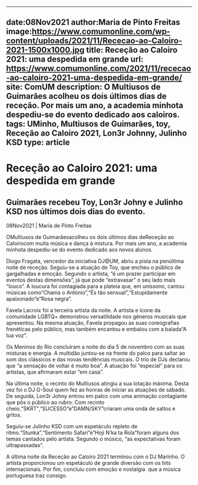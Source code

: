 
---
date:08Nov2021
author:Maria de Pinto Freitas
image:https://www.comumonline.com/wp-content/uploads/2021/11/Rececao-ao-Caloiro-2021-1500x1000.jpg
title: Receção ao Caloiro 2021: uma despedida em grande
url: https://www.comumonline.com/2021/11/rececao-ao-caloiro-2021-uma-despedida-em-grande/
site: ComUM
description: O Multiusos de Guimarães acolheu os dois últimos dias de receção. Por mais um ano, a academia minhota despediu-se do evento dedicado aos caloiros.
tags: UMinho, Multiusos de Guimarães, toy, Receção ao Caloiro 2021, Lon3r Johnny, Julinho KSD
type: article
---


# Receção ao Caloiro 2021: uma despedida em grande

## Guimarães recebeu Toy, Lon3r Johny e Julinho KSD nos últimos dois dias do evento.

08Nov2021 | Maria de Pinto Freitas

OMultiusos de Guimarãesacolheu os dois últimos dias deReceção ao Caloirocom muita música e dança à mistura. Por mais um ano, a academia minhota despediu-se do evento dedicado aos novos alunos.

Diogo Fragata, vencedor da iniciativa DJ@UM, abriu a pista na penúltima noite de receção. Seguiu-se a atuação de Toy, que encheu o público de gargalhadas e emoção. Segundo o artista, “é um prazer participar em eventos destas dimensões”, já que pode “extravasar” o seu lado mais “louco”. A loucura foi contagiada para a plateia que, em uníssono, cantou músicas como“Chama o António”,“És tão sensual”,“Estupidamente apaixonado”e“Rosa negra”.

Favela Lacroix foi a terceira artista da noite. A artista e ícone da comunidade LGBTQ+ demonstrou versatilidade nos géneros musicais que apresentou. Na mesma atuação, Favela propagou as suas coreografias frenéticas pelo público, mas também encantou e embalou com a balada“A tua voz”.

Os Meninos do Rio concluíram a noite do dia 5 de novembro com as suas misturas e energia. A multidão juntou-se na frente do palco para saltar ao som dos clássicos e das novas tendências musicais. O trio de DJs declarou que “a sensação de voltar é muito boa”. A atuação foi “especial” para os artistas, que afirmaram estar “em casa”.

Na última noite, o recinto do Multiusos atingiu a sua lotação máxima. Desta vez foi o DJ G-Soul quem fez as honras de iniciar as atuações de sábado. De seguida, Lon3r Johny entrou em palco com uma animação contagiante que pôs o público ao rubro. Com recinto cheio,“SKRT”,“SUCESSO”e“DAMN/SKY”criaram uma onda de saltos e gritos.

Seguiu-se Julinho KSD com um espetáculo repleto de ritmo.“Stunka”,“Sentimento Safari”e“Hoji N’ka ta Rola”foram alguns dos temas cantados pelo artista. Segundo o músico, “as expectativas foram ultrapassadas”.

A última noite da Receção ao Caloiro 2021 terminou com o DJ Marinho. O artista proporcionou um espetáculo de grande diversão com os hits internacionais. Por fim, concluiu com emoção e nostalgia  que a música portuguesa traz consigo.



